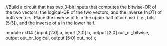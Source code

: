 //Build a circuit that has two 3-bit inputs that computes the bitwise-OR of the two vectors, the logical-OR of the two vectors, and the inverse (NOT) of both vectors. Place the inverse of `b` in the upper half of `out_not` (i.e., bits [5:3]), and the inverse of `a` in the lower half.

module ckt14 (
input [2:0] a,
    input [2:0] b,
    output [2:0] out_or_bitwise,
    output out_or_logical,
    output [5:0] out_not
);

